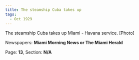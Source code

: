 ```yaml
---  
title: The steamship Cuba takes up  
tags:  
  - Oct 1929  
---  
```

  
The steamship Cuba takes up Miami - Havana service. [Photo]  
  
Newspapers: **Miami Morning News or The Miami Herald**  
  
Page: **13**, Section: **N/A** 
